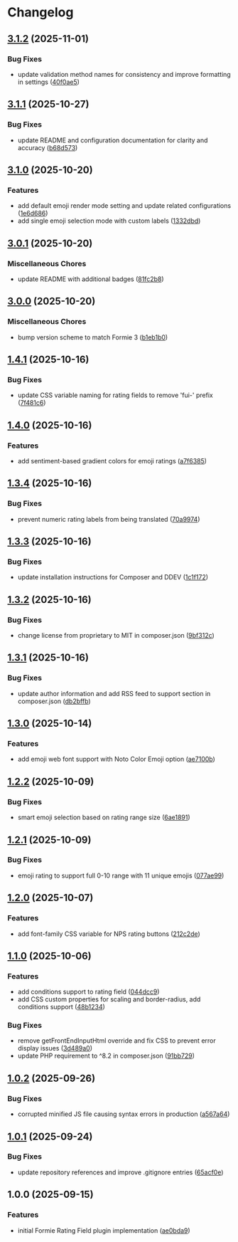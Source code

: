 # Changelog

## [3.1.2](https://github.com/LindemannRock/craft-formie-rating-field/compare/v3.1.1...v3.1.2) (2025-11-01)


### Bug Fixes

* update validation method names for consistency and improve formatting in settings ([40f0ae5](https://github.com/LindemannRock/craft-formie-rating-field/commit/40f0ae5bddc60df7fcb23954c3cfd91b0094b8c2))

## [3.1.1](https://github.com/LindemannRock/craft-formie-rating-field/compare/v3.1.0...v3.1.1) (2025-10-27)


### Bug Fixes

* update README and configuration documentation for clarity and accuracy ([b68d573](https://github.com/LindemannRock/craft-formie-rating-field/commit/b68d573539f8064b304accf8e189e5ea97b291e5))

## [3.1.0](https://github.com/LindemannRock/craft-formie-rating-field/compare/v3.0.1...v3.1.0) (2025-10-20)


### Features

* add default emoji render mode setting and update related configurations ([1e6d686](https://github.com/LindemannRock/craft-formie-rating-field/commit/1e6d6860e8e4530142bdf110803c6ee3f32cadc3))
* add single emoji selection mode with custom labels ([1332dbd](https://github.com/LindemannRock/craft-formie-rating-field/commit/1332dbdcab5df0bf0840af2c29c43335226d11ba))

## [3.0.1](https://github.com/LindemannRock/craft-formie-rating-field/compare/v3.0.0...v3.0.1) (2025-10-20)


### Miscellaneous Chores

* update README with additional badges ([81fc2b8](https://github.com/LindemannRock/craft-formie-rating-field/commit/81fc2b843d265de1c3a256a8760e349c7d0bd8e2))

## [3.0.0](https://github.com/LindemannRock/craft-formie-rating-field/compare/v1.4.1...v3.0.0) (2025-10-20)


### Miscellaneous Chores

* bump version scheme to match Formie 3 ([b1eb1b0](https://github.com/LindemannRock/craft-formie-rating-field/commit/b1eb1b0771c27d6749f0697af345c51c85fe7763))

## [1.4.1](https://github.com/LindemannRock/craft-formie-rating-field/compare/v1.4.0...v1.4.1) (2025-10-16)


### Bug Fixes

* update CSS variable naming for rating fields to remove 'fui-' prefix ([7f481c6](https://github.com/LindemannRock/craft-formie-rating-field/commit/7f481c67c875792301d39399d1ced703fb32817d))

## [1.4.0](https://github.com/LindemannRock/craft-formie-rating-field/compare/v1.3.4...v1.4.0) (2025-10-16)


### Features

* add sentiment-based gradient colors for emoji ratings ([a7f6385](https://github.com/LindemannRock/craft-formie-rating-field/commit/a7f6385433bdf5218a324a9ebd9eb55222aef32a))

## [1.3.4](https://github.com/LindemannRock/craft-formie-rating-field/compare/v1.3.3...v1.3.4) (2025-10-16)


### Bug Fixes

* prevent numeric rating labels from being translated ([70a9974](https://github.com/LindemannRock/craft-formie-rating-field/commit/70a99742cfbc5d6b8ee6af799247fb1fc07171c9))

## [1.3.3](https://github.com/LindemannRock/craft-formie-rating-field/compare/v1.3.2...v1.3.3) (2025-10-16)


### Bug Fixes

* update installation instructions for Composer and DDEV ([1c1f172](https://github.com/LindemannRock/craft-formie-rating-field/commit/1c1f172f37335889af8dc25b6942d764102a21be))

## [1.3.2](https://github.com/LindemannRock/craft-formie-rating-field/compare/v1.3.1...v1.3.2) (2025-10-16)


### Bug Fixes

* change license from proprietary to MIT in composer.json ([9bf312c](https://github.com/LindemannRock/craft-formie-rating-field/commit/9bf312c5cccb6bd3280eb9d2799bce9a85b777a1))

## [1.3.1](https://github.com/LindemannRock/craft-formie-rating-field/compare/v1.3.0...v1.3.1) (2025-10-16)


### Bug Fixes

* update author information and add RSS feed to support section in composer.json ([db2bffb](https://github.com/LindemannRock/craft-formie-rating-field/commit/db2bffb8ee9b85994687e3f82d30cd2a8d94c9e3))

## [1.3.0](https://github.com/LindemannRock/craft-formie-rating-field/compare/v1.2.2...v1.3.0) (2025-10-14)


### Features

* add emoji web font support with Noto Color Emoji option ([ae7100b](https://github.com/LindemannRock/craft-formie-rating-field/commit/ae7100b044d312a336fb365339542b7bf395f409))

## [1.2.2](https://github.com/LindemannRock/craft-formie-rating-field/compare/v1.2.1...v1.2.2) (2025-10-09)


### Bug Fixes

* smart emoji selection based on rating range size ([6ae1891](https://github.com/LindemannRock/craft-formie-rating-field/commit/6ae1891e0913c632fd9a1e194f4106e7caf883be))

## [1.2.1](https://github.com/LindemannRock/craft-formie-rating-field/compare/v1.2.0...v1.2.1) (2025-10-09)


### Bug Fixes

* emoji rating to support full 0-10 range with 11 unique emojis ([077ae99](https://github.com/LindemannRock/craft-formie-rating-field/commit/077ae99910c5cc1142ad0971e720f914177bfe22))

## [1.2.0](https://github.com/LindemannRock/craft-formie-rating-field/compare/v1.1.0...v1.2.0) (2025-10-07)


### Features

* add font-family CSS variable for NPS rating buttons ([212c2de](https://github.com/LindemannRock/craft-formie-rating-field/commit/212c2de0eb13818792fe1ff24884f63c5d79f7e2))

## [1.1.0](https://github.com/LindemannRock/craft-formie-rating-field/compare/v1.0.2...v1.1.0) (2025-10-06)


### Features

* add conditions support to rating field ([044dcc9](https://github.com/LindemannRock/craft-formie-rating-field/commit/044dcc944ff0954e2d627c56ca6915387abda907))
* add CSS custom properties for scaling and border-radius, add conditions support ([48b1234](https://github.com/LindemannRock/craft-formie-rating-field/commit/48b12346877b2214a9c52fe1e8b43db545dd5333))


### Bug Fixes

* remove getFrontEndInputHtml override and fix CSS to prevent error display issues ([3d489a0](https://github.com/LindemannRock/craft-formie-rating-field/commit/3d489a0bb6b8fedf2951fc677815b88271d88493))
* update PHP requirement to ^8.2 in composer.json ([91bb729](https://github.com/LindemannRock/craft-formie-rating-field/commit/91bb729229384dd37dec76f5f11a90cfdfc7fd22))

## [1.0.2](https://github.com/LindemannRock/craft-formie-rating-field/compare/v1.0.1...v1.0.2) (2025-09-26)


### Bug Fixes

* corrupted minified JS file causing syntax errors in production ([a567a64](https://github.com/LindemannRock/craft-formie-rating-field/commit/a567a64791259b730a67228878a901f7423623bd))

## [1.0.1](https://github.com/LindemannRock/craft-formie-rating-field/compare/v1.0.0...v1.0.1) (2025-09-24)


### Bug Fixes

* update repository references and improve .gitignore entries ([65acf0e](https://github.com/LindemannRock/craft-formie-rating-field/commit/65acf0eafa28c6e4e1d0729ce8fb2328d02a49f4))

## 1.0.0 (2025-09-15)


### Features

* initial Formie Rating Field plugin implementation ([ae0bda9](https://github.com/LindemannRock/formie-rating-field/commit/ae0bda901b95b7adef3c28efc29a7e65c3ec3734))

